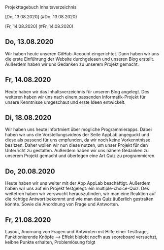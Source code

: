 Projekttagebuch
Inhaltsverzeichnis

[Do, 13.08.2020] (#Do, 13.08.2020)

[Fr, 14.08.2020] (#Fr, 14.08.2020)


## Do, 13.08.2020
Wir haben heute unseren GitHub-Account eingerichtet. Dann haben wir uns die erste Einführung der Website durchgelesen und unseren Blog erstellt. Außerdem haben wir uns Gedanken zu unserem Projekt gemacht. 

## Fr, 14.08.2020
Heute haben wir das Inhaltsverzeichnis für unseren Blog angelegt. Des weiteren haben wir uns nach einem passenden Informatik-Projekt für unsere Kenntnisse umgeschaut und erste Ideen entwickelt.  

## Di, 18.08.2020
Wir haben uns heute infortmiert über mögliche Programmierapps. Dabei haben wir uns die Vorstellungsvideos der Seite AppLab angeguckt und diese als passend für uns empfunden, da wir noch keine Vorkenntnisse besitzen. Daher wollen wir nun diese nutzen, um unser Projekt für den Unterricht zu gestalten. Außerdem haben wir uns nähere Gedanken zu unserem Projekt gemacht und überlegen eine Art Quiz zu programmieren. 

## Do, 20.08.2020
Heute haben wir uns weiter mit der App AppLab beschäftigt. Außerdem haben wir uns auf ein Projekt festgelegt: ein multiple-choice-Quiz. Des weitetren haben wir verswucht herauszufinden, wir man eine Reaktion auf die richtige Antwort bekommt und wie man das Quiz äußerlich gestralten könnte. Sowie die Anordnung von Frage und Antworten.  

## Fr, 21.08.2020
Layout, Anornung von Fragen und Antwroten mit Hilfe einer Testfrage, Funktionierende Knöpfe --> Effekt bleiobt nocfh aus
scoreboard versuchzt, keibne Punkte erhalten, Problemlösung folgt

